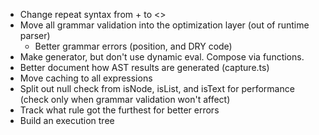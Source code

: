 * Change repeat syntax from + to <>
* Move all grammar validation into the optimization layer (out of runtime parser)
  * Better grammar errors (position, and DRY code)
* Make generator, but don't use dynamic eval.  Compose via functions.
* Better document how AST results are generated (capture.ts)
* Move caching to all expressions
* Split out null check from isNode, isList, and isText for performance (check only when grammar validation won't affect)
* Track what rule got the furthest for better errors 
* Build an execution tree
